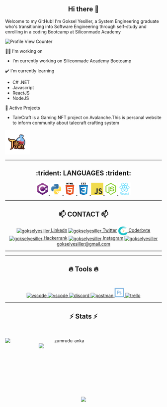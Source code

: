 

<h2 align="center">Hi there 👋</h2>

Welcome to my GitHub! I'm Goksel Yesiller, a System Engineering graduate who's transitioning into Software Engineering through self-study and enrolling in a coding Bootcamp at Siliconmade Academy

![Profile View Counter](https://komarev.com/ghpvc/?username=mryesiller)

👩‍💻 I'm working on

- I’m currently working on Siliconmade Academy Bootcamp

✔️ I'm currently learning

-  C# .NET
-  Javascript
-  ReactJS
-  NodeJS

:open_file_folder: Active Projects

- TaleCraft is a Gaming NFT project on Avalanche.This is personal website to inform community about talecraft crafting system

<p align="left">
 <a href="https://www.talecraft.guide" target="_blank"> <img src="/img/logo.webp" alt="csharp" width="80" height="80"/> </a>
</p>



 
 
 <hr>
 <h2 align="center">:trident:  LANGUAGES   :trident:</h2>
<p align="center"> 
 <a href="https://www.w3schools.com/cs/" target="_blank"> <img src="https://raw.githubusercontent.com/devicons/devicon/master/icons/csharp/csharp-original.svg" alt="csharp" width="40" height="40"/> </a>
 <a href="https://www.w3schools.com/python/" target="_blank"> <img src="https://raw.githubusercontent.com/devicons/devicon/master/icons/python/python-original.svg" alt="python" width="40" height="40"/> </a>
 <a href="https://www.w3.org/html/" target="_blank"> <img src="https://raw.githubusercontent.com/devicons/devicon/master/icons/html5/html5-original-wordmark.svg" alt="html5" width="40" height="40"/> </a>
 <a href="https://www.w3schools.com/css/" target="_blank"> <img src="https://raw.githubusercontent.com/devicons/devicon/master/icons/css3/css3-original-wordmark.svg" alt="css3" width="40" height="40"/> </a>  
 <a href="https://developer.mozilla.org/en-US/docs/Web/JavaScript" target="_blank"> <img src="https://raw.githubusercontent.com/devicons/devicon/master/icons/javascript/javascript-original.svg" alt="javascript" width="40" height="40"/> </a>
  <a href="https://nodejs.org/en/" target="_blank"> <img src="https://raw.githubusercontent.com/devicons/devicon/master/icons/nodejs/nodejs-original.svg" alt="nodejs" width="40" height="40"/> </a> 
 <a href="https://reactjs.org/" target="_blank"> <img src="https://raw.githubusercontent.com/devicons/devicon/master/icons/react/react-original-wordmark.svg" alt="react" width="40" height="40"/> </a>   
</p>

 <hr>
 <h2 align="center">📫  CONTACT   📫</h2>
 <p align="center">
 <a href="https://www.linkedin.com/in/goksel-yesiller-830580204/" target="blank" title="LinkedIn"><img align="center" src="https://image.pngaaa.com/708/1947708-middle.png"  alt="gokselyesiller" height="30" width="30" /> Linkedn</a>
 <a href="https://twitter.com/MrYesiller" target="blank" title="Twitter"><img align="center" src="https://clipartcraft.com/images/twitter-logo-png-green-4.png"  alt="gokselyesiller" height="30" width="30" /> Twitter</a>
 <a href="https://coderbyte.com/profile/gokselyesiller" target="blank" title="Coderbyte"><img align="center" src="/img/coderbyte_son.png"  alt="gokselyesiller" height="30" width="30" /> Coderbyte</a> 
 <a href="https://www.hackerrank.com/gokselyesiller" target="blank" title="LinkedIn"><img align="center" src="https://cdn3.iconfinder.com/data/icons/logos-and-brands-adobe/512/160_Hackerrank-1024.png"  alt="gokselyesiller" height="30" width="30" /> Hackerrank</a> 
 <a href="https://instagram.com/gokselyesiller" target="blank" title="Instagram"><img align="center"  src="https://upload.wikimedia.org/wikipedia/commons/thumb/e/e7/Instagram_logo_2016.svg/1200px-Instagram_logo_2016.svg.png" alt="gokselyesiller" height="30" width="30" /> Instagram</a> 
 <a href="#" target="blank" title="gokselyesiller@gmail.com"><img align="center" src="https://uxwing.com/wp-content/themes/uxwing/download/10-brands-and-social-media/gmail.png" alt="gokselyesiller" height="30"  width="26" /> gokselyesiller@gmail.com</a>
 </p>
 <hr>
 


<hr>
<h2 align="center">🔥  Tools   🔥</h2>
<br>
<p align="center">
<a href="https://code.visualstudio.com/" target="_blank"> <img src="https://upload.wikimedia.org/wikipedia/commons/thumb/9/9a/Visual_Studio_Code_1.35_icon.svg/1024px-Visual_Studio_Code_1.35_icon.svg.png" alt="vscode" width="30" height="30"/> </a>
<a href="https://visualstudio.microsoft.com/tr/" target="_blank"> <img src="https://www.pikpng.com/pngl/m/216-2164742_visual-studio-2013-logo-visual-studio-logo-png.png" alt="vscode" width="30" height="30"/> </a>
<a href="https://discord.com/" target="_blank"> <img src="https://cdn4.iconfinder.com/data/icons/logos-and-brands/512/91_Discord_logo_logos-512.png" alt="discord" width="30" height="30"/> </a>
<a href="https://postman.com" target="_blank"> <img src="https://www.vectorlogo.zone/logos/getpostman/getpostman-icon.svg" alt="postman" width="30" height="30"/> </a>
<a href="https://www.photoshop.com/en" target="_blank"> <img src="https://raw.githubusercontent.com/devicons/devicon/master/icons/photoshop/photoshop-line.svg" alt="photoshop" width="30" height="30"/> </a>
<a href="https://trello.com/en" target="_blank"> <img src="https://cdn.iconscout.com/icon/free/png-512/trello-6-569395.png" alt="trello" width="30" height="30"/> </a>
</p>
<hr>


<h2 align="center">⚡ Stats ⚡</h2>
  <br>
  <p align=center>
    <div align=center>
      <a href="https://github.com/denvercoder1/github-readme-streak-stats" title="Go to Source">
        <img align="left" width=396 src="https://github-readme-streak-stats.herokuapp.com/?user=mryesiller&theme=react&border=61dafb&hide_border=true" alt="zumrudu-anka" />
      </a>
      <a href="https://github.com/anuraghazra/github-readme-stats" title="Go to Source">
        <img align="right" width=396 src="https://github-readme-stats.vercel.app/api?username=mryesiller&show_icons=true&theme=react&border_color=61dafb&hide_border=true" />
      </a>
    </div>
    <br><br><br><br><br><br><br><br><br><br><br>
<div align=center>
      <a href="https://github.com/anuraghazra/github-readme-stats">
        <img width=325 align="center" src="https://github-readme-stats.vercel.app/api/top-langs/?username=mryesiller&hide=c%23,powershell,Mathematica,Ruby,Objective-C,Objective-C%2b%2b,Cuda&title_color=61dafb&text_color=ffffff&icon_color=61dafb&bg_color=20232a&langs_count=8&layout=compact&border_color=61dafb&hide_border=true" />
      </a>
    </div>    
